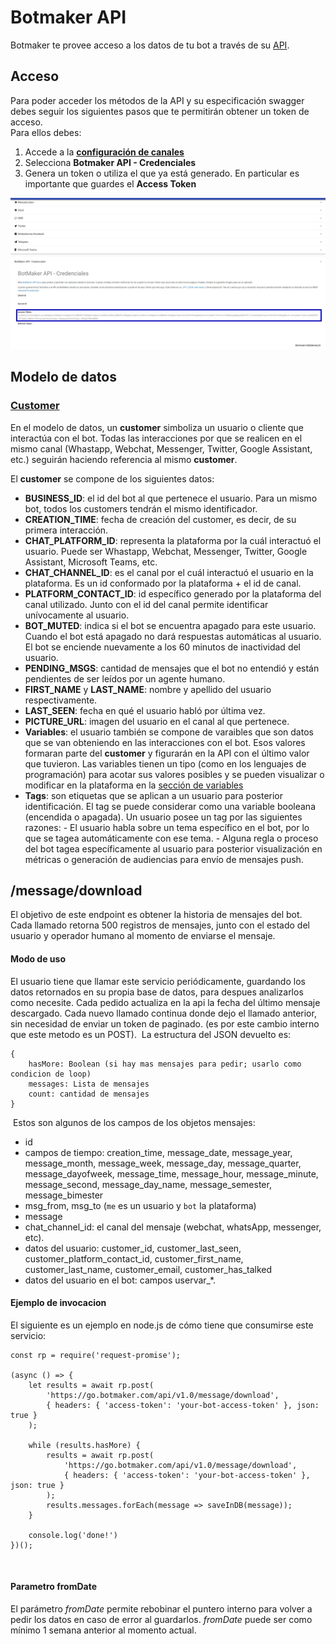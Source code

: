 # Botmaker API
Botmaker te provee acceso a los datos de tu bot a través de su [API](https://go.botmaker.com/apidocs/).

## Acceso
  
Para poder acceder los métodos de la API y su especificación swagger debes seguir los siguientes pasos que te permitirán obtener un token de acceso.   
Para ellos debes:  
  
1. Accede a la **[configuración de canales](https://go.botmaker.com/#/platforms)**  
1. Selecciona **Botmaker API - Credenciales**  
1. Genera un token o utiliza el que ya está generado. En particular es importante que guardes el **Access Token**  
  
![accesstoken](./accesstoken.png)

## Modelo de datos
### [Customer](https://go.botmaker.com/apidocs/#!/customer)

En el modelo de datos, un **customer** simboliza un usuario o cliente que interactúa con el bot. 
Todas las  interacciones por que se realicen en el mismo canal (Whastapp, Webchat, Messenger, Twitter, Google Assistant, etc.) seguirán haciendo referencia al mismo **customer**.

El **customer** se compone de los siguientes datos:

 - **BUSINESS_ID**: el id del bot al que pertenece el usuario. Para un mismo bot, todos los customers tendrán el mismo identificador.
 - **CREATION_TIME**: fecha de creación del customer, es decir, de su primera interacción.
 - **CHAT_PLATFORM_ID**: representa la plataforma por la cuál interactuó el usuario. Puede ser Whastapp, Webchat, Messenger, Twitter, Google Assistant, Microsoft Teams, etc.
 - **CHAT_CHANNEL_ID**: es el canal por el cuál interactuó el usuario en la plataforma. Es un id conformado por la plataforma + el id de canal.
 - **PLATFORM_CONTACT_ID**: id específico generado por la plataforma del canal utilizado. Junto con el id del canal permite identificar unívocamente al usuario.
 - **BOT_MUTED**: indica si el bot se encuentra apagado para este usuario. Cuando el bot está apagado no dará respuestas automáticas al usuario. El bot se enciende nuevamente a los 60 minutos de inactividad del usuario.
 - **PENDING_MSGS**: cantidad de mensajes que el bot no entendió y están pendientes de ser leídos por un agente humano.
 - **FIRST_NAME** y **LAST_NAME**: nombre y apellido del usuario respectivamente.
 - **LAST_SEEN**: fecha en qué el usuario habló por última vez.
 - **PICTURE_URL**: imagen del usuario en el canal al que pertenece.
 - **Variables**: el usuario también se compone de varaibles que son datos que se van obteniendo en las interacciones con el bot. 
Esos valores formaran parte del **customer** y figurarán en la API con el último valor que tuvieron. 
Las variables tienen un tipo (como en los lenguajes de programación) para acotar sus valores posibles y se pueden visualizar o modificar en la plataforma en la [sección de variables](https://go.botmaker.com/#/variables)
 - **Tags**:  son etiquetas que se aplican a un usuario para posterior identificación. El tag se puede considerar como una variable booleana (encendida o apagada).
 Un usuario posee un tag por las siguientes razones: 
		- El usuario habla sobre un tema específico en el bot, por lo que se tagea automáticamente con ese tema. 
		- Alguna regla o proceso del bot tagea específicamente al usuario para posterior visualización en métricas o generación de audiencias para envío de mensajes push. 

## /message/download
El objetivo de este endpoint es obtener la historia de mensajes del bot.
Cada llamado retorna 500 registros de mensajes, junto con el estado del usuario y operador humano al momento de enviarse el mensaje.
​
​
#### Modo de uso
El usuario tiene que llamar este servicio periódicamente, guardando los datos retornados en su propia base de datos,
para despues analizarlos como necesite. Cada pedido actualiza en la api la fecha del último mensaje descargado.
Cada nuevo llamado continua donde dejo el llamado anterior, sin necesidad de enviar un token de paginado.
(es por este cambio interno que este metodo es un POST).
​
La estructura del JSON devuelto es:
```
{
    hasMore: Boolean (si hay mas mensajes para pedir; usarlo como condicion de loop)
    messages: Lista de mensajes
    count: cantidad de mensajes
}
```
​
Estos son algunos de los campos de los objetos mensajes:
- id
- campos de tiempo: creation_time, message_date, message_year, message_month, message_week, message_day, message_quarter, message_dayofweek, message_time, message_hour, message_minute, message_second, message_day_name, message_semester, message_bimester
- msg_from, msg_to (`me` es un usuario y `bot` la plataforma)
- message
- chat_channel_id: el canal del mensaje (webchat, whatsApp, messenger, etc).
- datos del usuario: customer_id, customer_last_seen, customer_platform_contact_id, customer_first_name, customer_last_name, customer_email, customer_has_talked
- datos del usuario en el bot: campos uservar_*.
​
#### Ejemplo de invocacion
El siguiente es un ejemplo en node.js de cómo tiene que consumirse este servicio:
​
```
const rp = require('request-promise');
​
(async () => {
    let results = await rp.post(
        'https://go.botmaker.com/api/v1.0/message/download',
        { headers: { 'access-token': 'your-bot-access-token' }, json: true }
    );
​
    while (results.hasMore) {
        results = await rp.post(
            'https://go.botmaker.com/api/v1.0/message/download',
            { headers: { 'access-token': 'your-bot-access-token' }, json: true }
        );
        results.messages.forEach(message => saveInDB(message));
    }
​
    console.log('done!')
})();
```
​
#### Parametro fromDate
El parámetro _fromDate_ permite rebobinar el puntero interno para volver a pedir los datos en caso de error al guardarlos.
_fromDate_ puede ser como mínimo 1 semana anterior al momento actual.
